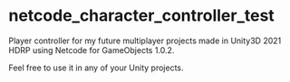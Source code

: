 # netcode_character_controller_test
Player controller for my future multiplayer projects made in Unity3D 2021 HDRP using Netcode for GameObjects 1.0.2.

Feel free to use it in any of your Unity projects.

